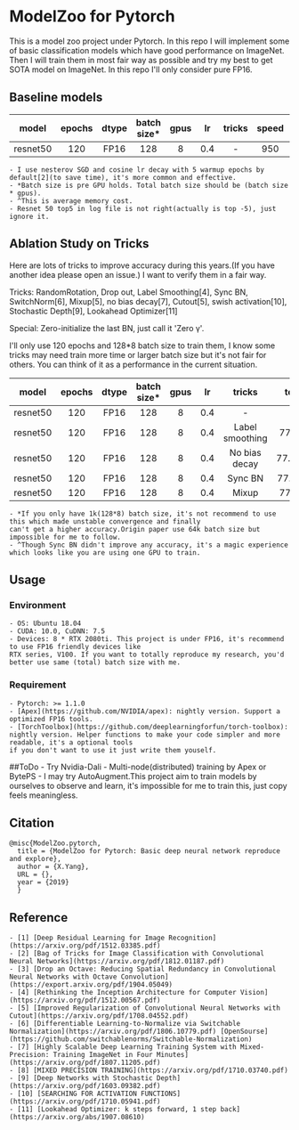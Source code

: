 # ModelZoo for Pytorch

This is a model zoo project under Pytorch. In this repo I will implement some of basic classification 
models which have good performance on ImageNet. Then I will train them in most fair way as possible and
try my best to get SOTA model on ImageNet. In this repo I'll only consider pure FP16.


## Baseline models

|model | epochs| dtype |batch size*|gpus  | lr  |  tricks|speed|memory cost(MiB)^|top1/top5|
|:----:|:-----:|:-----:|:---------:|:----:|:---:|:------:|:---:|:--------------:|:-------:|
|resnet50|120  |FP16   |128        |  8   |0.4  | -      | 950 |   7700         |77.35/-  |

    - I use nesterov SGD and cosine lr decay with 5 warmup epochs by default[2](to save time), it's more common and effective.
    - *Batch size is pre GPU holds. Total batch size should be (batch size * gpus).
    - ^This is average memory cost.
    - Resnet 50 top5 in log file is not right(actually is top -5), just ignore it.

## Ablation Study on Tricks
Here are lots of tricks to improve accuracy during this years.(If you have another idea please open an issue.)
I want to verify them in a fair way.


Tricks: RandomRotation, Drop out, Label Smoothing[4], Sync BN, SwitchNorm[6], Mixup[5], no bias decay[7], Cutout[5], 
swish activation[10], Stochastic Depth[9], Lookahead Optimizer[11]

Special: Zero-initialize the last BN, just call it 'Zero γ'.

I'll only use 120 epochs and 128*8 batch size to train them,
I know some tricks may need train more time or larger batch size but it's not fair for others.
You can think of it as a performance in the current situation.

|model | epochs| dtype |batch size*|gpus  | lr  |  tricks|top1/top5  |improve |
|:----:|:-----:|:-----:|:---------:|:----:|:---:|:------:|:---------:|:------:|
|resnet50|120  |FP16   |128        | 8    |0.4  | -      |77.35/-    |baseline|
|resnet50|120  |FP16   |128        | 8    |0.4  |Label smoothing|77.78/93.80 |+0.43 |
|resnet50|120  |FP16   |128        | 8    |0.4  |No bias decay  |77.28/93.61*|-0.07 |
|resnet50|120  |FP16   |128        | 8    |0.4  |Sync BN        |77.31/93.49^|-0.04 |
|resnet50|120  |FP16   |128        | 8    |0.4  |Mixup          |77.41/93.66 |+0.06 |

    - *If you only have 1k(128*8) batch size, it's not recommend to use this which made unstable convergence and finally 
    can't get a higher accuracy.Origin paper use 64k batch size but impossible for me to follow.
    - ^Though Sync BN didn't improve any accuracy, it's a magic experience which looks like you are using one GPU to train.

## Usage
### Environment
    - OS: Ubuntu 18.04
    - CUDA: 10.0, CuDNN: 7.5
    - Devices: 8 * RTX 2080ti. This project is under FP16, it's recommend to use FP16 friendly devices like 
    RTX series, V100. If you want to totally reproduce my research, you'd better use same (total) batch size with me. 

### Requirement
    - Pytorch: >= 1.1.0
    - [Apex](https://github.com/NVIDIA/apex): nightly version. Support a optimized FP16 tools. 
    - [TorchToolbox](https://github.com/deeplearningforfun/torch-toolbox): nightly version. Helper functions to make your code simpler and more readable, it's a optional tools
    if you don't want to use it just write them youself.

##ToDo
    - Try Nvidia-Dali
    - Multi-node(distributed) training by Apex or BytePS
    - I may try AutoAugment.This project aim to train models by ourselves to observe and learn,
     it's impossible for me to train this, just copy feels meaningless.
## Citation
```
@misc{ModelZoo.pytorch,
  title = {ModelZoo for Pytorch: Basic deep neural network reproduce and explore},
  author = {X.Yang},
  URL = {},
  year = {2019}
  }
```
## Reference
    - [1] [Deep Residual Learning for Image Recognition](https://arxiv.org/pdf/1512.03385.pdf)
    - [2] [Bag of Tricks for Image Classification with Convolutional Neural Networks](https://arxiv.org/pdf/1812.01187.pdf)
    - [3] [Drop an Octave: Reducing Spatial Redundancy in Convolutional Neural Networks with Octave Convolution](https://export.arxiv.org/pdf/1904.05049)
    - [4] [Rethinking the Inception Architecture for Computer Vision](https://arxiv.org/pdf/1512.00567.pdf)
    - [5] [Improved Regularization of Convolutional Neural Networks with Cutout](https://arxiv.org/pdf/1708.04552.pdf)
    - [6] [Differentiable Learning-to-Normalize via Switchable Normalization](https://arxiv.org/pdf/1806.10779.pdf) [OpenSourse](https://github.com/switchablenorms/Switchable-Normalization)
    - [7] [Highly Scalable Deep Learning Training System with Mixed-Precision: Training ImageNet in Four Minutes](https://arxiv.org/pdf/1807.11205.pdf)
    - [8] [MIXED PRECISION TRAINING](https://arxiv.org/pdf/1710.03740.pdf)
    - [9] [Deep Networks with Stochastic Depth](https://arxiv.org/pdf/1603.09382.pdf)
    - [10] [SEARCHING FOR ACTIVATION FUNCTIONS](https://arxiv.org/pdf/1710.05941.pdf)
    - [11] [Lookahead Optimizer: k steps forward, 1 step back](https://arxiv.org/abs/1907.08610)